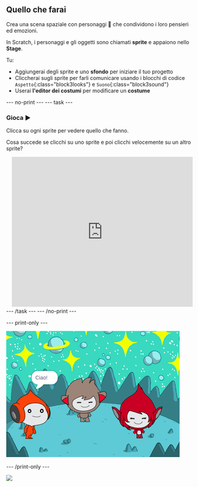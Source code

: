## Quello che farai

Crea una scena spaziale con personaggi 👾 che condividono i loro pensieri ed emozioni.

In Scratch, i personaggi e gli oggetti sono chiamati **sprite** e appaiono nello **Stage**.

Tu:
+ Aggiungerai degli sprite e uno **sfondo** per iniziare il tuo progetto
+ Cliccherai sugli sprite per farli comunicare usando i blocchi di codice `Aspetto`{:class="block3looks"} e `Suono`{:class="block3sound"}
+ Userai **l'editor dei costumi** per modificare un **costume**

--- no-print --- --- task ---
### Gioca ▶️
<div style="display: flex; flex-wrap: wrap">
<div style="flex-basis: 175px; flex-grow: 1">  
Clicca su ogni sprite per vedere quello che fanno. 

Cosa succede se clicchi su uno sprite e poi clicchi velocemente su un altro sprite?
</div>
<div class="scratch-preview" style="margin-left: 15px;">
  <iframe allowtransparency="true" width="485" height="402" src="https://scratch.mit.edu/projects/embed/485673032/?autostart=false" frameborder="0"></iframe>
</div>
</div>
--- /task --- --- /no-print ---

--- print-only ---

![Il progetto completo.](images/showcase_static.png)

--- /print-only ---

![](https://code.org/api/hour/begin_raspi_space.png)

